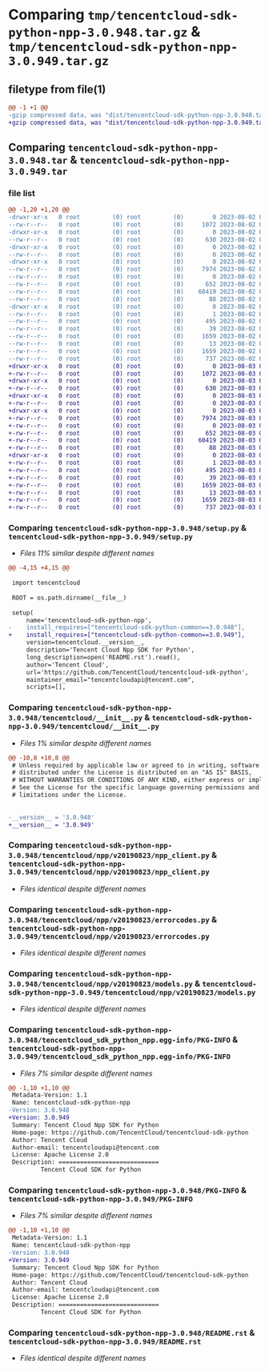 # Comparing `tmp/tencentcloud-sdk-python-npp-3.0.948.tar.gz` & `tmp/tencentcloud-sdk-python-npp-3.0.949.tar.gz`

## filetype from file(1)

```diff
@@ -1 +1 @@
-gzip compressed data, was "dist/tencentcloud-sdk-python-npp-3.0.948.tar", last modified: Wed Aug  2 00:34:36 2023, max compression
+gzip compressed data, was "dist/tencentcloud-sdk-python-npp-3.0.949.tar", last modified: Thu Aug  3 00:30:32 2023, max compression
```

## Comparing `tencentcloud-sdk-python-npp-3.0.948.tar` & `tencentcloud-sdk-python-npp-3.0.949.tar`

### file list

```diff
@@ -1,20 +1,20 @@
-drwxr-xr-x   0 root         (0) root         (0)        0 2023-08-02 00:34:36.000000 tencentcloud-sdk-python-npp-3.0.948/
--rw-r--r--   0 root         (0) root         (0)     1072 2023-08-02 00:34:36.000000 tencentcloud-sdk-python-npp-3.0.948/setup.py
-drwxr-xr-x   0 root         (0) root         (0)        0 2023-08-02 00:34:36.000000 tencentcloud-sdk-python-npp-3.0.948/tencentcloud/
--rw-r--r--   0 root         (0) root         (0)      630 2023-08-02 00:34:36.000000 tencentcloud-sdk-python-npp-3.0.948/tencentcloud/__init__.py
-drwxr-xr-x   0 root         (0) root         (0)        0 2023-08-02 00:34:36.000000 tencentcloud-sdk-python-npp-3.0.948/tencentcloud/npp/
--rw-r--r--   0 root         (0) root         (0)        0 2023-08-02 00:34:36.000000 tencentcloud-sdk-python-npp-3.0.948/tencentcloud/npp/__init__.py
-drwxr-xr-x   0 root         (0) root         (0)        0 2023-08-02 00:34:36.000000 tencentcloud-sdk-python-npp-3.0.948/tencentcloud/npp/v20190823/
--rw-r--r--   0 root         (0) root         (0)     7974 2023-08-02 00:34:36.000000 tencentcloud-sdk-python-npp-3.0.948/tencentcloud/npp/v20190823/npp_client.py
--rw-r--r--   0 root         (0) root         (0)        0 2023-08-02 00:34:36.000000 tencentcloud-sdk-python-npp-3.0.948/tencentcloud/npp/v20190823/__init__.py
--rw-r--r--   0 root         (0) root         (0)      652 2023-08-02 00:34:36.000000 tencentcloud-sdk-python-npp-3.0.948/tencentcloud/npp/v20190823/errorcodes.py
--rw-r--r--   0 root         (0) root         (0)    60419 2023-08-02 00:34:36.000000 tencentcloud-sdk-python-npp-3.0.948/tencentcloud/npp/v20190823/models.py
--rw-r--r--   0 root         (0) root         (0)       88 2023-08-02 00:34:36.000000 tencentcloud-sdk-python-npp-3.0.948/setup.cfg
-drwxr-xr-x   0 root         (0) root         (0)        0 2023-08-02 00:34:36.000000 tencentcloud-sdk-python-npp-3.0.948/tencentcloud_sdk_python_npp.egg-info/
--rw-r--r--   0 root         (0) root         (0)        1 2023-08-02 00:34:36.000000 tencentcloud-sdk-python-npp-3.0.948/tencentcloud_sdk_python_npp.egg-info/dependency_links.txt
--rw-r--r--   0 root         (0) root         (0)      495 2023-08-02 00:34:36.000000 tencentcloud-sdk-python-npp-3.0.948/tencentcloud_sdk_python_npp.egg-info/SOURCES.txt
--rw-r--r--   0 root         (0) root         (0)       39 2023-08-02 00:34:36.000000 tencentcloud-sdk-python-npp-3.0.948/tencentcloud_sdk_python_npp.egg-info/requires.txt
--rw-r--r--   0 root         (0) root         (0)     1659 2023-08-02 00:34:36.000000 tencentcloud-sdk-python-npp-3.0.948/tencentcloud_sdk_python_npp.egg-info/PKG-INFO
--rw-r--r--   0 root         (0) root         (0)       13 2023-08-02 00:34:36.000000 tencentcloud-sdk-python-npp-3.0.948/tencentcloud_sdk_python_npp.egg-info/top_level.txt
--rw-r--r--   0 root         (0) root         (0)     1659 2023-08-02 00:34:36.000000 tencentcloud-sdk-python-npp-3.0.948/PKG-INFO
--rw-r--r--   0 root         (0) root         (0)      737 2023-08-02 00:34:36.000000 tencentcloud-sdk-python-npp-3.0.948/README.rst
+drwxr-xr-x   0 root         (0) root         (0)        0 2023-08-03 00:30:32.000000 tencentcloud-sdk-python-npp-3.0.949/
+-rw-r--r--   0 root         (0) root         (0)     1072 2023-08-03 00:30:32.000000 tencentcloud-sdk-python-npp-3.0.949/setup.py
+drwxr-xr-x   0 root         (0) root         (0)        0 2023-08-03 00:30:32.000000 tencentcloud-sdk-python-npp-3.0.949/tencentcloud/
+-rw-r--r--   0 root         (0) root         (0)      630 2023-08-03 00:30:32.000000 tencentcloud-sdk-python-npp-3.0.949/tencentcloud/__init__.py
+drwxr-xr-x   0 root         (0) root         (0)        0 2023-08-03 00:30:32.000000 tencentcloud-sdk-python-npp-3.0.949/tencentcloud/npp/
+-rw-r--r--   0 root         (0) root         (0)        0 2023-08-03 00:30:32.000000 tencentcloud-sdk-python-npp-3.0.949/tencentcloud/npp/__init__.py
+drwxr-xr-x   0 root         (0) root         (0)        0 2023-08-03 00:30:32.000000 tencentcloud-sdk-python-npp-3.0.949/tencentcloud/npp/v20190823/
+-rw-r--r--   0 root         (0) root         (0)     7974 2023-08-03 00:30:32.000000 tencentcloud-sdk-python-npp-3.0.949/tencentcloud/npp/v20190823/npp_client.py
+-rw-r--r--   0 root         (0) root         (0)        0 2023-08-03 00:30:32.000000 tencentcloud-sdk-python-npp-3.0.949/tencentcloud/npp/v20190823/__init__.py
+-rw-r--r--   0 root         (0) root         (0)      652 2023-08-03 00:30:32.000000 tencentcloud-sdk-python-npp-3.0.949/tencentcloud/npp/v20190823/errorcodes.py
+-rw-r--r--   0 root         (0) root         (0)    60419 2023-08-03 00:30:32.000000 tencentcloud-sdk-python-npp-3.0.949/tencentcloud/npp/v20190823/models.py
+-rw-r--r--   0 root         (0) root         (0)       88 2023-08-03 00:30:32.000000 tencentcloud-sdk-python-npp-3.0.949/setup.cfg
+drwxr-xr-x   0 root         (0) root         (0)        0 2023-08-03 00:30:32.000000 tencentcloud-sdk-python-npp-3.0.949/tencentcloud_sdk_python_npp.egg-info/
+-rw-r--r--   0 root         (0) root         (0)        1 2023-08-03 00:30:32.000000 tencentcloud-sdk-python-npp-3.0.949/tencentcloud_sdk_python_npp.egg-info/dependency_links.txt
+-rw-r--r--   0 root         (0) root         (0)      495 2023-08-03 00:30:32.000000 tencentcloud-sdk-python-npp-3.0.949/tencentcloud_sdk_python_npp.egg-info/SOURCES.txt
+-rw-r--r--   0 root         (0) root         (0)       39 2023-08-03 00:30:32.000000 tencentcloud-sdk-python-npp-3.0.949/tencentcloud_sdk_python_npp.egg-info/requires.txt
+-rw-r--r--   0 root         (0) root         (0)     1659 2023-08-03 00:30:32.000000 tencentcloud-sdk-python-npp-3.0.949/tencentcloud_sdk_python_npp.egg-info/PKG-INFO
+-rw-r--r--   0 root         (0) root         (0)       13 2023-08-03 00:30:32.000000 tencentcloud-sdk-python-npp-3.0.949/tencentcloud_sdk_python_npp.egg-info/top_level.txt
+-rw-r--r--   0 root         (0) root         (0)     1659 2023-08-03 00:30:32.000000 tencentcloud-sdk-python-npp-3.0.949/PKG-INFO
+-rw-r--r--   0 root         (0) root         (0)      737 2023-08-03 00:30:32.000000 tencentcloud-sdk-python-npp-3.0.949/README.rst
```

### Comparing `tencentcloud-sdk-python-npp-3.0.948/setup.py` & `tencentcloud-sdk-python-npp-3.0.949/setup.py`

 * *Files 11% similar despite different names*

```diff
@@ -4,15 +4,15 @@
 
 import tencentcloud
 
 ROOT = os.path.dirname(__file__)
 
 setup(
     name='tencentcloud-sdk-python-npp',
-    install_requires=["tencentcloud-sdk-python-common==3.0.948"],
+    install_requires=["tencentcloud-sdk-python-common==3.0.949"],
     version=tencentcloud.__version__,
     description='Tencent Cloud Npp SDK for Python',
     long_description=open('README.rst').read(),
     author='Tencent Cloud',
     url='https://github.com/TencentCloud/tencentcloud-sdk-python',
     maintainer_email="tencentcloudapi@tencent.com",
     scripts=[],
```

### Comparing `tencentcloud-sdk-python-npp-3.0.948/tencentcloud/__init__.py` & `tencentcloud-sdk-python-npp-3.0.949/tencentcloud/__init__.py`

 * *Files 1% similar despite different names*

```diff
@@ -10,8 +10,8 @@
 # Unless required by applicable law or agreed to in writing, software
 # distributed under the License is distributed on an "AS IS" BASIS,
 # WITHOUT WARRANTIES OR CONDITIONS OF ANY KIND, either express or implied.
 # See the License for the specific language governing permissions and
 # limitations under the License.
 
 
-__version__ = '3.0.948'
+__version__ = '3.0.949'
```

### Comparing `tencentcloud-sdk-python-npp-3.0.948/tencentcloud/npp/v20190823/npp_client.py` & `tencentcloud-sdk-python-npp-3.0.949/tencentcloud/npp/v20190823/npp_client.py`

 * *Files identical despite different names*

### Comparing `tencentcloud-sdk-python-npp-3.0.948/tencentcloud/npp/v20190823/errorcodes.py` & `tencentcloud-sdk-python-npp-3.0.949/tencentcloud/npp/v20190823/errorcodes.py`

 * *Files identical despite different names*

### Comparing `tencentcloud-sdk-python-npp-3.0.948/tencentcloud/npp/v20190823/models.py` & `tencentcloud-sdk-python-npp-3.0.949/tencentcloud/npp/v20190823/models.py`

 * *Files identical despite different names*

### Comparing `tencentcloud-sdk-python-npp-3.0.948/tencentcloud_sdk_python_npp.egg-info/PKG-INFO` & `tencentcloud-sdk-python-npp-3.0.949/tencentcloud_sdk_python_npp.egg-info/PKG-INFO`

 * *Files 7% similar despite different names*

```diff
@@ -1,10 +1,10 @@
 Metadata-Version: 1.1
 Name: tencentcloud-sdk-python-npp
-Version: 3.0.948
+Version: 3.0.949
 Summary: Tencent Cloud Npp SDK for Python
 Home-page: https://github.com/TencentCloud/tencentcloud-sdk-python
 Author: Tencent Cloud
 Author-email: tencentcloudapi@tencent.com
 License: Apache License 2.0
 Description: ============================
         Tencent Cloud SDK for Python
```

### Comparing `tencentcloud-sdk-python-npp-3.0.948/PKG-INFO` & `tencentcloud-sdk-python-npp-3.0.949/PKG-INFO`

 * *Files 7% similar despite different names*

```diff
@@ -1,10 +1,10 @@
 Metadata-Version: 1.1
 Name: tencentcloud-sdk-python-npp
-Version: 3.0.948
+Version: 3.0.949
 Summary: Tencent Cloud Npp SDK for Python
 Home-page: https://github.com/TencentCloud/tencentcloud-sdk-python
 Author: Tencent Cloud
 Author-email: tencentcloudapi@tencent.com
 License: Apache License 2.0
 Description: ============================
         Tencent Cloud SDK for Python
```

### Comparing `tencentcloud-sdk-python-npp-3.0.948/README.rst` & `tencentcloud-sdk-python-npp-3.0.949/README.rst`

 * *Files identical despite different names*

